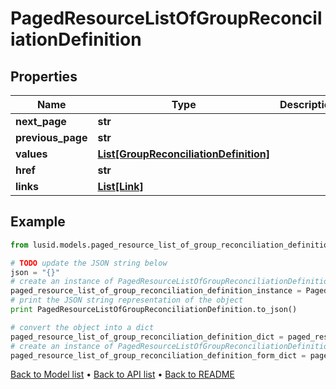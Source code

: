# PagedResourceListOfGroupReconciliationDefinition


## Properties
Name | Type | Description | Notes
------------ | ------------- | ------------- | -------------
**next_page** | **str** |  | [optional] 
**previous_page** | **str** |  | [optional] 
**values** | [**List[GroupReconciliationDefinition]**](GroupReconciliationDefinition.md) |  | 
**href** | **str** |  | [optional] 
**links** | [**List[Link]**](Link.md) |  | [optional] 

## Example

```python
from lusid.models.paged_resource_list_of_group_reconciliation_definition import PagedResourceListOfGroupReconciliationDefinition

# TODO update the JSON string below
json = "{}"
# create an instance of PagedResourceListOfGroupReconciliationDefinition from a JSON string
paged_resource_list_of_group_reconciliation_definition_instance = PagedResourceListOfGroupReconciliationDefinition.from_json(json)
# print the JSON string representation of the object
print PagedResourceListOfGroupReconciliationDefinition.to_json()

# convert the object into a dict
paged_resource_list_of_group_reconciliation_definition_dict = paged_resource_list_of_group_reconciliation_definition_instance.to_dict()
# create an instance of PagedResourceListOfGroupReconciliationDefinition from a dict
paged_resource_list_of_group_reconciliation_definition_form_dict = paged_resource_list_of_group_reconciliation_definition.from_dict(paged_resource_list_of_group_reconciliation_definition_dict)
```
[Back to Model list](../README.md#documentation-for-models) &#8226; [Back to API list](../README.md#documentation-for-api-endpoints) &#8226; [Back to README](../README.md)


